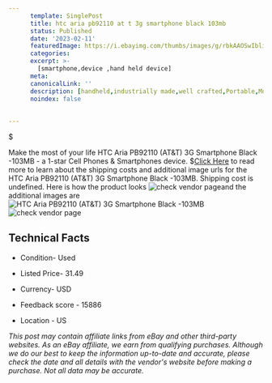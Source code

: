 ```yaml
---
      template: SinglePost
      title: htc aria pb92110 at t 3g smartphone black 103mb
      status: Published
      date: '2023-02-11'
      featuredImage: https://i.ebayimg.com/thumbs/images/g/rbkAAOSwIbli8V0~/s-l225.jpg
      categories: 
      excerpt: >-
        [smartphone,device ,hand held device]
      meta:
      canonicalLink: ''
      description: [handheld,industrially made,well crafted,Portable,Mobile,Compact,Convenient,Lightweight,Maneuverable,Man-portable,Miniature,Carriable,Hand-held,Light,Holdable,Transportable,Mobile device,Pocket-sized,On-the-go,Wireless,Cordless,Compact size,Convenient size, smartphone,device ,hand held device]
      noindex: false
      
        
---
```

$

Make the most of your life HTC Aria PB92110 (AT&T) 3G Smartphone Black -103MB - a 1-star Cell Phones & Smartphones device.
$[Click Here](https://www.ebay.com/itm/144674742773?hash=item21af4961f5%3Ag%3ArbkAAOSwIbli8V0%7E&mkevt=1&mkcid=1&mkrid=711-53200-19255-0&campid=%253CePNCampaignId%253E&customid=%253CreferenceId%253E&toolid=10049) to read more to learn about the shipping costs and additional image urls for the HTC Aria PB92110 (AT&T) 3G Smartphone Black -103MB. Shipping cost is undefined. Here is how the product looks ![check vendor page](https://i.ebayimg.com/thumbs/images/g/rbkAAOSwIbli8V0~/s-l225.jpg)and the additional images are![HTC Aria PB92110 (AT&T) 3G Smartphone Black -103MB](https://i.ebayimg.com/images/g/rbkAAOSwIbli8V0~/s-l1600.jpg)![check vendor page](https://origin-galleryplus.ebayimg.com/ws/web/144674742773_2_0_1/225x225.jpg,https://origin-galleryplus.ebayimg.com/ws/web/144674742773_3_0_1/225x225.jpg,https://origin-galleryplus.ebayimg.com/ws/web/144674742773_4_0_1/225x225.jpg)



 ## Technical Facts 



     
      

 - Condition- Used 


      

 - Listed Price- 31.49 


      

 - Currency- USD 


      

 - Feedback score - 15886 


      

 - Location - US 


      
      

 *_This post may contain affiliate links from eBay and other third-party websites. As an eBay affiliate, we earn from qualifying purchases. Although we do our best to keep the information up-to-date and accurate, please check the date and all details with the vendor's website before making a purchase. Not all data may be accurate._*






